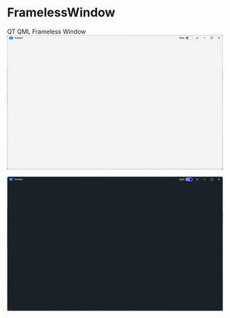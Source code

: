 # FramelessWindow
QT QML Frameless Window 
!["Light Mode "](https://github.com/techcoderhub/FramelessWindow/blob/main/screenshot/light.png)

!["Dark Mode "](https://github.com/techcoderhub/FramelessWindow/blob/main/screenshot/dark.png)

